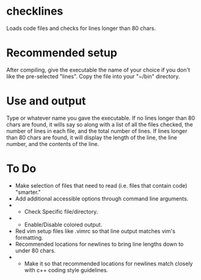 # checklines
Loads code files and checks for lines longer than 80 chars.

# Recommended setup
After compiling, give the executable the name of your choice if you don't like the pre-selected "lines".
Copy the file into your "~/bin" directory.

# Use and output
Type <lines> or whatever name you gave the executable.
If no lines longer than 80 chars are found, it wills say so along with a list of all the files checked, the number of lines in each file, and the total number of lines.
If lines longer than 80 chars are found, it will display the length of the line, the line number, and the contents of the line.


# To Do
- Make selection of files that need to read (i.e. files that contain code) "smarter."
- Add additional accessible options through command line arguments.
- - Check Specific file/directory.
- - Enable/Disable colored output.
- Red vim setup files like .vimrc so that line output matches vim's formatting.
- Recommended locations for newlines to bring line lengths down to under 80 chars.
- - Make it so that recommended locations for newlines match closely with c++ coding style guidelines.

